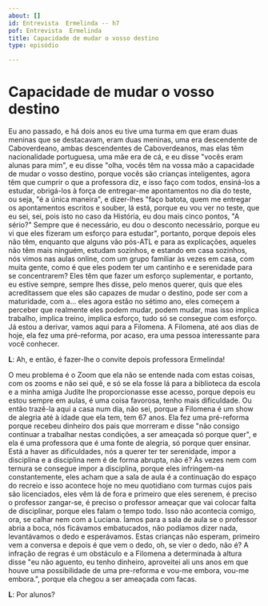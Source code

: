 ```yaml
---
about: []
id: Entrevista  Ermelinda -- h7
pof: Entrevista  Ermelinda
title: Capacidade de mudar o vosso destino
type: episódio

---
```

# Capacidade de mudar o vosso destino


Eu ano passado, e há dois anos eu tive uma turma em que eram duas meninas
que se destacavam, eram duas meninas, uma era descendente de Caboverdeano,
ambas descendentes de Caboverdeanos, mas elas têm nacionalidade
portuguesa, uma mãe era de cá, e eu disse "vocês eram alunas para mim",
e eu disse "olha, vocês têm na vossa mão a capacidade de mudar o vosso
destino, porque vocês são crianças inteligentes, agora têm que cumprir
o que a professora diz, e isso faço com todos, ensiná-los a estudar,
obrigá-los à força de entregar-me apontamentos no dia do teste, ou
seja, "é a única maneira", e dizer-lhes "faço batota, quem me entregar
os apontamentos escritos e souber, lá está, porque eu vou ver no teste,
que eu sei, sei, pois isto no caso da História, eu dou mais cinco pontos,
"A sério?" Sempre que é necessário, eu dou o desconto necessário,
porque eu vi que eles fizeram um esforço para estudar", portanto,
porque depois eles não têm, enquanto que alguns vão pós-ATL e para
as explicações, aqueles não têm mais ninguém, estudam sozinhos,
e estando em casa sozinhos, nós vimos nas aulas online, com um grupo
familiar às vezes em casa, com muita gente, como é que eles podem ter
um cantinho e e serenidade para se concentrarem? Eles têm que fazer um
esforço suplementar, e portanto, eu estive sempre, sempre lhes disse,
pelo menos querer, quis que eles acreditassem que eles são capazes de
mudar o destino, pode ser com a maturidade, com a...  eles agora estão
no sétimo ano, eles começem a perceber que realmente eles podem mudar,
podem mudar, mas isso implica trabalho, implica treino, implica esforço,
tudo só se consegue com esforço. Já estou a derivar, vamos aqui para
a Filomena.  A Filomena, até aos dias de hoje, ela fez uma pré-reforma,
por acaso, era uma pessoa interessante para você conhecer.

**L**: Ah, e então, é fazer-lhe o convite depois professora Ermelinda!

O meu problema é o Zoom que ela não se entende nada com estas coisas,
com os zooms e não sei quê, e só se ela fosse lá para a biblioteca
da escola e a minha amiga Judite lhe proporcionasse esse acesso,
porque depois eu estou sempre em aulas, é uma coisa favorosa, tenho
mais dificuldade.  Ou então trazê-la aqui a casa num dia, não sei,
porque a Filomena é um show de alegria até à idade que ela tem, tem
67 anos.  Ela fez uma pré-reforma porque recebeu dinheiro dos pais que
morreram e disse "não consigo continuar a trabalhar nestas condições,
a ser ameaçada só porque quer", e ela é uma professora que é uma
fonte de alegria, só porque quer ensinar. Está a haver as dificuldades,
nós a querer ter ter serenidade, impor a disciplina e a disciplina nem
é de forma abrupta, não é? Às vezes nem com ternura se consegue impor
a disciplina, porque eles infringem-na constantemente, eles acham que a
sala de aula é a continuação do espaço do recreio e isso acontece hoje
no meu quotidiano com turmas cujos pais são licenciados, eles vêm lá
de fora e primeiro que eles serenem, é preciso o professor zangar-se, é
preciso o professor ameaçar que vai colocar falta de disciplinar, porque
eles falam o tempo todo. Isso não acontecia comigo, ora, se calhar nem
com a Luciana. Íamos para a sala de aula se o professor abria a boca,
nós ficávamos embatucados, não podíamos dizer nada, levantávamos
o dedo e esperávamos. Estas crianças não esperam, primeiro vem a
conversa e depois é que vem o dedo, oh, se vier o dedo, não é? A
infração de regras é um obstáculo e a Filomena a determinada à
altura disse "eu não aguento, eu tenho dinheiro, aproveitei ali uns
anos em que houve uma possibilidade de uma pre-reforma e vou-me embora,
vou-me embora.", porque ela chegou a ser ameaçada com facas.

**L**: Por alunos?

